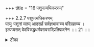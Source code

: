 +++
title = "16 पशुपत्यधिकरणम्"

+++
2.2.7 पशुपत्यधिकरणम्  
पत्युः पशूनां मतम् आदरार्हं सर्वज्ञभावाच्च परिग्रहाच्च ।  
इत्यप्यसत् वेदविरुद्धधर्मपरावरादिप्रतिपादनेन ।। 21 ।।

<details><summary>टीका</summary>

2.2.7 पशुपत्यधिकरणम् The system of पाशुपत could be considered as a valid one as it has been approved by the sages and, Lord शिव is spoken of as omniscient. This system too is not acceptable, because it is in contradiction with the vedic statements and शिव is spoken as परावर that is, as lower in status to the Supreme Reality, namely, Brahman. (Moreover (He Lord शिव is subject to कर्म only). Notes : 1. BS. II.ii.38.
</details>

